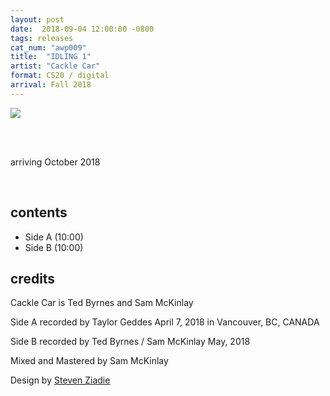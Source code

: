 ```yaml
---
layout: post
date:  2018-09-04 12:00:00 -0800
tags: releases
cat_num: "awp009"
title:  "IDLING 1"
artist: "Cackle Car"
format: CS20 / digital
arrival: Fall 2018
---
```


![](https://awavepress.com/assets/cacklecar.jpg)

<br/>

<br/>arriving October 2018

<br/>

## contents

* Side A (10:00)
* Side B (10:00)

## credits

Cackle Car is Ted Byrnes and Sam McKinlay

Side A recorded by Taylor Geddes April 7, 2018 in Vancouver, BC, CANADA

Side B recorded by Ted Byrnes / Sam McKinlay May, 2018

Mixed and Mastered by Sam McKinlay

Design by [Steven Ziadie](http://s-ziadie.com/)
